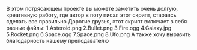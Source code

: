 В этом потрясающем проекте вы можете заметить очень долгую, креативную работу, где автор в поту писал этот скрипт, стараясь сделать все правильно
Дорогие друзья, этот скрипт включает в себя разные файлы:
1.Asteroid.png
2.Bullet.png
3.Fire.ogg
4.Galaxy.jpg
5.Rocket.png
6.Space.ogg
7.Space.png
8.Ufo.png
А также хочу выразить благодарность нашему преподавателю
